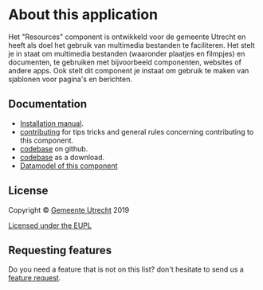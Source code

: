 # About this application

Het "Resources" component is ontwikkeld voor de gemeente Utrecht en heeft als doel het gebruik van multimedia bestanden te faciliteren. Het stelt je in staat om multimedia bestanden (waaronder plaatjes en filmpjes) en documenten, te gebruiken met bijvoorbeeld componenten, websites of andere apps. Ook stelt dit component je instaat om gebruik te maken van sjablonen voor pagina's en berichten.

## Documentation

- [Installation manual](https://github.com/ConductionNL/resourcescomponent/blob/master/INSTALLATION.md).
- [contributing](https://github.com/ConductionNL/resourcescomponent/blob/master/CONTRIBUTING.md) for tips tricks and general rules concerning contributing to this component.
- [codebase](https://github.com/ConductionNL/resourcescomponent) on github.
- [codebase](https://github.com/ConductionNL/resourcescomponent/archive/master.zip) as a download.
- [Datamodel of this component](api/public/schema/datamodel.pdf)


## License
Copyright &copy; [Gemeente Utrecht](https://www.utrecht.nl/)  2019 

[Licensed under the EUPL](LICENCE.md)

Requesting features
-------
Do you need a feature that is not on this list? don't hesitate to send us a [feature request](https://github.com/ConductionNL/commonground-component/issues/new?assignees=&labels=&template=feature_request.md&title=).  



